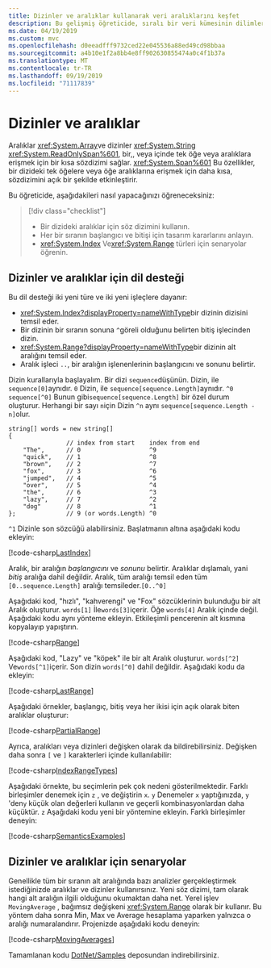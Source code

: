 ```yaml
---
title: Dizinler ve aralıklar kullanarak veri aralıklarını keşfet
description: Bu gelişmiş öğreticide, sıralı bir veri kümesinin dilimlerini incelemek üzere dizinler ve aralıklar kullanarak verileri araştırmanızı öğretilir.
ms.date: 04/19/2019
ms.custom: mvc
ms.openlocfilehash: d0eeadfff9732ced22e045536a88ed49cd98bbaa
ms.sourcegitcommit: a4b10e1f2a8bb4e8ff902630855474a0c4f1b37a
ms.translationtype: MT
ms.contentlocale: tr-TR
ms.lasthandoff: 09/19/2019
ms.locfileid: "71117839"
---
```

# <a name="indices-and-ranges"></a>Dizinler ve aralıklar

Aralıklar <xref:System.Array>ve dizinler <xref:System.String> <xref:System.ReadOnlySpan%601>, bir,, veya içinde tek öğe veya aralıklara erişmek için bir kısa sözdizimi sağlar. <xref:System.Span%601> Bu özellikler, bir dizideki tek öğelere veya öğe aralıklarına erişmek için daha kısa, sözdizimini açık bir şekilde etkinleştirir.

Bu öğreticide, aşağıdakileri nasıl yapacağınızı öğreneceksiniz:

> [!div class="checklist"]
>
> - Bir dizideki aralıklar için söz dizimini kullanın.
> - Her bir sıranın başlangıcı ve bitişi için tasarım kararlarını anlayın.
> - <xref:System.Index> Ve<xref:System.Range> türleri için senaryolar öğrenin.

## <a name="language-support-for-indices-and-ranges"></a>Dizinler ve aralıklar için dil desteği

Bu dil desteği iki yeni türe ve iki yeni işleçlere dayanır:

- <xref:System.Index?displayProperty=nameWithType>bir dizinin dizisini temsil eder.
- Bir dizinin bir sıranın sonuna `^`göreli olduğunu belirten bitiş işlecinden dizin.
- <xref:System.Range?displayProperty=nameWithType>bir dizinin alt aralığını temsil eder.
- Aralık işleci `..`, bir aralığın işlenenlerinin başlangıcını ve sonunu belirtir.

Dizin kurallarıyla başlayalım. Bir dizi `sequence`düşünün. Dizin, ile `sequence[0]`aynıdır. `0` Dizin, ile `sequence[sequence.Length]`aynıdır. `^0` `sequence[^0]` Bunun gibi`sequence[sequence.Length]` bir özel durum oluşturur. Herhangi bir sayı `n`için Dizin `^n` aynı `sequence[sequence.Length - n]`olur.

```csharp-interactive
string[] words = new string[]
{
                // index from start    index from end
    "The",      // 0                   ^9
    "quick",    // 1                   ^8
    "brown",    // 2                   ^7
    "fox",      // 3                   ^6
    "jumped",   // 4                   ^5
    "over",     // 5                   ^4
    "the",      // 6                   ^3
    "lazy",     // 7                   ^2
    "dog"       // 8                   ^1
};              // 9 (or words.Length) ^0
```

`^1` Dizinle son sözcüğü alabilirsiniz. Başlatmanın altına aşağıdaki kodu ekleyin:

[!code-csharp[LastIndex](~/samples/csharp/tutorials/RangesIndexes/IndicesAndRanges.cs#IndicesAndRanges_LastIndex)]

Aralık, bir aralığın *başlangıcını* ve *sonunu* belirtir. Aralıklar dışlamalı, yani *bitiş* aralığa dahil değildir. Aralık, tüm aralığı temsil eden tüm `[0..sequence.Length]` aralığı temsileder.`[0..^0]` 

Aşağıdaki kod, "hızlı", "kahverengi" ve "Fox" sözcüklerinin bulunduğu bir alt Aralık oluşturur. `words[1]` İle`words[3]`içerir. Öğe `words[4]` Aralık içinde değil. Aşağıdaki kodu aynı yönteme ekleyin. Etkileşimli pencerenin alt kısmına kopyalayıp yapıştırın.

[!code-csharp[Range](~/samples/csharp/tutorials/RangesIndexes/IndicesAndRanges.cs#IndicesAndRanges_Range)]

Aşağıdaki kod, "Lazy" ve "köpek" ile bir alt Aralık oluşturur. `words[^2]` Ve`words[^1]`içerir. Son dizin `words[^0]` dahil değildir. Aşağıdaki kodu da ekleyin:

[!code-csharp[LastRange](~/samples/csharp/tutorials/RangesIndexes/IndicesAndRanges.cs#IndicesAndRanges_LastRange)]

Aşağıdaki örnekler, başlangıç, bitiş veya her ikisi için açık olarak biten aralıklar oluşturur:

[!code-csharp[PartialRange](~/samples/csharp/tutorials/RangesIndexes/IndicesAndRanges.cs#IndicesAndRanges_PartialRanges)]

Ayrıca, aralıkları veya dizinleri değişken olarak da bildirebilirsiniz. Değişken daha sonra `[` ve `]` karakterleri içinde kullanılabilir:

[!code-csharp[IndexRangeTypes](~/samples/csharp/tutorials/RangesIndexes/IndicesAndRanges.cs#IndicesAndRanges_RangeIndexTypes)]

Aşağıdaki örnekte, bu seçimlerin pek çok nedeni gösterilmektedir. Farklı birleşimler denemek için `z` , ve değiştirin `x`. `y` Denemeler `x` yaptığınızda, `y` 'den`y` küçük olan değerleri kullanın ve geçerli kombinasyonlardan daha küçüktür. `z` Aşağıdaki kodu yeni bir yöntemine ekleyin. Farklı birleşimler deneyin:

[!code-csharp[SemanticsExamples](~/samples/csharp/tutorials/RangesIndexes/IndicesAndRanges.cs#IndicesAndRanges_Semantics)]

## <a name="scenarios-for-indices-and-ranges"></a>Dizinler ve aralıklar için senaryolar

Genellikle tüm bir sıranın alt aralığında bazı analizler gerçekleştirmek istediğinizde aralıklar ve dizinler kullanırsınız. Yeni söz dizimi, tam olarak hangi alt aralığın ilgili olduğunu okumaktan daha net. Yerel işlev `MovingAverage` , bağımsız değişkeni <xref:System.Range> olarak bir kullanır. Bu yöntem daha sonra Min, Max ve Average hesaplama yaparken yalnızca o aralığı numaralandırır. Projenizde aşağıdaki kodu deneyin:

[!code-csharp[MovingAverages](~/samples/csharp/tutorials/RangesIndexes/IndicesAndRanges.cs#IndicesAndRanges_MovingAverage)]

Tamamlanan kodu [DotNet/Samples](https://github.com/dotnet/samples/tree/master/csharp/tutorials/RangesIndexes) deposundan indirebilirsiniz.
